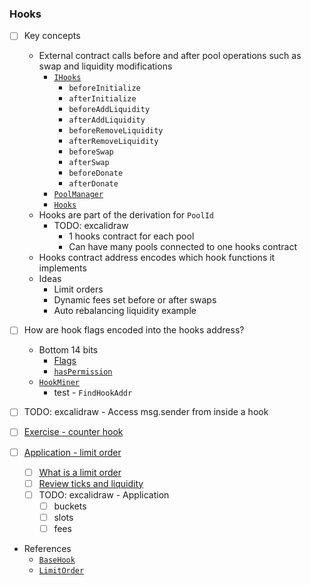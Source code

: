 ### Hooks

- [ ] Key concepts
  - External contract calls before and after pool operations such as swap and liquidity modifications
    - [`IHooks`](https://github.com/Uniswap/v4-core/blob/main/src/interfaces/IHooks.sol)
      - `beforeInitialize`
      - `afterInitialize`
      - `beforeAddLiquidity`
      - `afterAddLiquidity`
      - `beforeRemoveLiquidity`
      - `afterRemoveLiquidity`
      - `beforeSwap`
      - `afterSwap`
      - `beforeDonate`
      - `afterDonate`
    - [`PoolManager`](https://github.com/Uniswap/v4-core/blob/main/src/PoolManager.sol)
    - [`Hooks`](https://github.com/Uniswap/v4-core/blob/main/src/libraries/Hooks.sol)
  - Hooks are part of the derivation for `PoolId`
    - TODO: excalidraw
      - 1 hooks contract for each pool
      - Can have many pools connected to one hooks contract
  - Hooks contract address encodes which hook functions it implements
  - Ideas
    - Limit orders
    - Dynamic fees set before or after swaps
    - Auto rebalancing liquidity example

- [ ] How are hook flags encoded into the hooks address?
  - Bottom 14 bits
    - [Flags](https://github.com/Uniswap/v4-core/blob/59d3ecf53afa9264a16bba0e38f4c5d2231f80bc/src/libraries/Hooks.sol#L27-L47)
    - [`hasPermission`](https://github.com/Uniswap/v4-core/blob/59d3ecf53afa9264a16bba0e38f4c5d2231f80bc/src/libraries/Hooks.sol#L337-L339)
  - [`HookMiner`](https://github.com/Uniswap/v4-periphery/blob/main/src/utils/HookMiner.sol)
    - test - `FindHookAddr`

- [ ] TODO: excalidraw - Access msg.sender from inside a hook
- [ ] [Exercise - counter hook](./foundry/exercises/counter.md)
- [ ] [Application - limit order](./foundry/exercises/limit_order.md)
  - [ ] [What is a limit order](https://app.uniswap.org/limit)
  - [ ] [Review ticks and liquidity](https://www.desmos.com/calculator/x31s77joxw)
  - [ ] TODO: excalidraw - Application
    - [ ] buckets
    - [ ] slots
    - [ ] fees

- References
  - [`BaseHook`](https://github.com/Uniswap/v4-periphery/blob/main/src/utils/BaseHook.sol)
  - [`LimitOrder`](https://github.com/Uniswap/v4-periphery/blob/example-contracts/contracts/hooks/examples/LimitOrder.sol)

